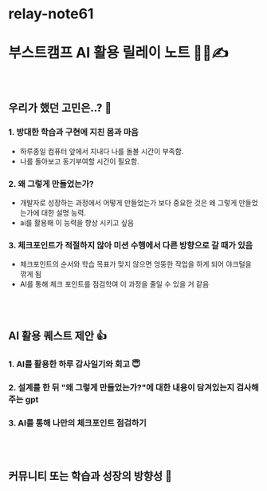 # relay-note61

# 부스트캠프 AI 활용 릴레이 노트 🏃🏻✍️
<br/>

## 우리가 했던 고민은..? 🤔
### 1. 방대한 학습과 구현에 지친 몸과 마음
- 하루종일 컴퓨터 앞에서 지내다 나를 돌볼 시간이 부족함. 
- 나를 돌아보고 동기부여할 시간이 필요함.
### 2. 왜 그렇게 만들었는가?
- 개발자로 성장하는 과정에서 어떻게 만들었는가 보다 중요한 것은 왜 그렇게 만들었는가에 대한 설명 능력.
- ai를 활용해 이 능력을 향상 시키고 싶음

### 3. 체크포인트가 적절하지 않아 미션 수행에서 다른 방향으로 갈 때가 있음
- 체크포인트의 순서와 학습 목표가 맞지 않으면 엉뚱한 작업을 하게 되어 야크털을 깎게 됨
- AI를 통해 체크 포인트를 점검학여 이 과정을 줄일 수 있을 거 같음

<br/><br/>


## AI 활용 퀘스트 제안 👍

### 1. AI를 활용한 하루 감사일기와 회고 😇

### 2. 설계를 한 뒤 "왜 그렇게 만들었는가?"에 대한 내용이 담겨있는지 검사해주는 gpt

### 3. AI를 통해 나만의 체크포인트 점검하기

<br/><br/>


## 커뮤니티 또는 학습과 성장의 방향성 🌳



<br/><br/>
